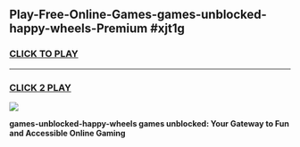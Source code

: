 
## Play-Free-Online-Games-games-unblocked-happy-wheels-Premium #xjt1g
<h3>
<a href="https://premium.freeplayer.one?title=games-unblocked-happy-wheels&ref=8M">CLICK TO PLAY</a></h3>
<hr>

<h3>
<a href="https://premium.freeplayer.one?title=games-unblocked-happy-wheels&ref=8M">CLICK 2 PLAY</a>
  
</h3>

<a href="https://premium.freeplayer.one?title=games-unblocked-happy-wheels&ref=8M"><img src="https://clearcache.store/games.png"></a>


**games-unblocked-happy-wheels games unblocked: Your Gateway to Fun and Accessible Online Gaming**
